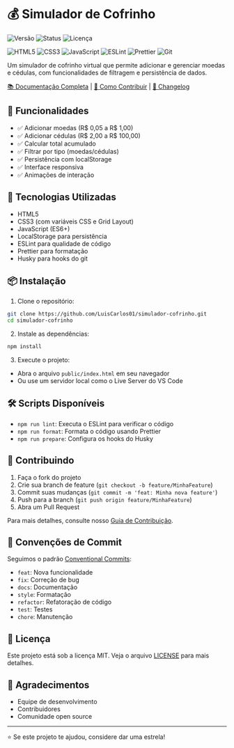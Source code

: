 # 💰 Simulador de Cofrinho

![Versão](https://img.shields.io/badge/version-1.0.0-blue.svg)
![Status](https://img.shields.io/badge/status-MVP-success.svg)
![Licença](https://img.shields.io/badge/license-MIT-green.svg)

![HTML5](https://img.shields.io/badge/HTML5-E34F26?style=for-the-badge&logo=html5&logoColor=white)
![CSS3](https://img.shields.io/badge/CSS3-1572B6?style=for-the-badge&logo=css3&logoColor=white)
![JavaScript](https://img.shields.io/badge/JavaScript-F7DF1E?style=for-the-badge&logo=javascript&logoColor=black)
![ESLint](https://img.shields.io/badge/ESLint-4B32C3?style=for-the-badge&logo=eslint&logoColor=white)
![Prettier](https://img.shields.io/badge/Prettier-F7B93E?style=for-the-badge&logo=prettier&logoColor=black)
![Git](https://img.shields.io/badge/Git-F05032?style=for-the-badge&logo=git&logoColor=white)

Um simulador de cofrinho virtual que permite adicionar e gerenciar moedas e cédulas, com funcionalidades de filtragem e persistência de dados.

[📚 Documentação Completa](docs/ARCHITECTURE.md) | [🤝 Como Contribuir](docs/CONTRIBUTING.md) | [📝 Changelog](docs/CHANGELOG.md)

## 🎯 Funcionalidades

- ✅ Adicionar moedas (R$ 0,05 a R$ 1,00)
- ✅ Adicionar cédulas (R$ 2,00 a R$ 100,00)
- ✅ Calcular total acumulado
- ✅ Filtrar por tipo (moedas/cédulas)
- ✅ Persistência com localStorage
- ✅ Interface responsiva
- ✅ Animações de interação

## 🚀 Tecnologias Utilizadas

- HTML5
- CSS3 (com variáveis CSS e Grid Layout)
- JavaScript (ES6+)
- LocalStorage para persistência
- ESLint para qualidade de código
- Prettier para formatação
- Husky para hooks do git

## 📦 Instalação

1. Clone o repositório:
```bash
git clone https://github.com/LuisCarlos01/simulador-cofrinho.git
cd simulador-cofrinho
```

2. Instale as dependências:
```bash
npm install
```

3. Execute o projeto:
- Abra o arquivo `public/index.html` em seu navegador
- Ou use um servidor local como o Live Server do VS Code

## 🛠️ Scripts Disponíveis

- `npm run lint`: Executa o ESLint para verificar o código
- `npm run format`: Formata o código usando Prettier
- `npm run prepare`: Configura os hooks do Husky

## 🤝 Contribuindo

1. Faça o fork do projeto
2. Crie sua branch de feature (`git checkout -b feature/MinhaFeature`)
3. Commit suas mudanças (`git commit -m 'feat: Minha nova feature'`)
4. Push para a branch (`git push origin feature/MinhaFeature`)
5. Abra um Pull Request

Para mais detalhes, consulte nosso [Guia de Contribuição](docs/CONTRIBUTING.md).

## 📝 Convenções de Commit

Seguimos o padrão [Conventional Commits](https://www.conventionalcommits.org/):

- `feat`: Nova funcionalidade
- `fix`: Correção de bug
- `docs`: Documentação
- `style`: Formatação
- `refactor`: Refatoração de código
- `test`: Testes
- `chore`: Manutenção

## 📄 Licença

Este projeto está sob a licença MIT. Veja o arquivo [LICENSE](LICENSE) para mais detalhes.

## 🎉 Agradecimentos

- Equipe de desenvolvimento
- Contribuidores
- Comunidade open source

---

⭐️ Se este projeto te ajudou, considere dar uma estrela! 